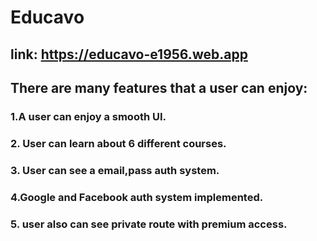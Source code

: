 # Educavo
## link:  https://educavo-e1956.web.app

## There are many features that a user can enjoy:
### 1.A user can enjoy a smooth UI.
### 2. User can learn about 6 different courses.
### 3. User can see a email,pass auth system.
### 4.Google and Facebook auth system implemented.
### 5. user also can see private route with premium access. 
